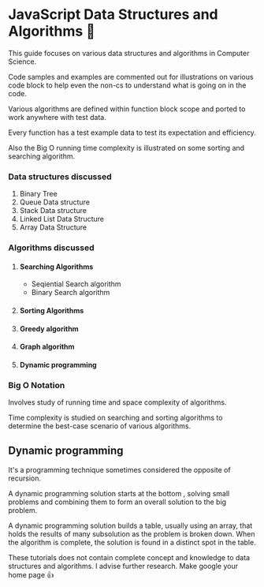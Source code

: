 # JavaScript Data Structures and Algorithms :tada:

This guide focuses on various data structures and algorithms in Computer Science.

Code samples and examples are commented out for illustrations on various code block to help even the non-cs to understand what is going on in the code.

Various algorithms are defined within function block scope and ported to work anywhere with test data.

Every function has a test example data to test its expectation and efficiency.

Also the Big O running time complexity is illustrated on some sorting and searching algorithm.

### Data structures discussed
1. Binary Tree
2. Queue Data structure
3. Stack Data structure
4. Linked List Data Structure
5. Array Data Structure

### Algorithms discussed
1. #### Searching Algorithms
	-	Seqiential Search algorithm
	-	Binary Search algorithm

2. #### Sorting Algorithms

3. #### Greedy algorithm
4. #### Graph algorithm
5. #### Dynamic programming

### Big O Notation

Involves study of running time and space complexity of algorithms.

Time complexity is studied on searching and sorting algorithms to determine the best-case scenario of various algorithms.

## Dynamic programming
It's a programming technique sometimes considered the opposite of recursion.

A dynamic programming solution starts at the bottom , solving small problems and combining them to form an overall solution to the big problem.

A dynamic programming solution builds a table, usually using an array, that holds the results of many subsolution as the problem is broken down. When the algorithm is complete, the solution is found in a distinct spot in the table.

These tutorials does not contain complete concept and knowledge to data structures and algorithms. I advise further research. Make google your home page :+1:
